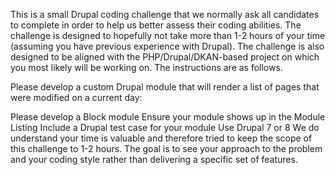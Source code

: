 This is a small Drupal coding challenge that we normally ask all candidates to complete in order to help us better assess their coding abilities. The challenge is designed to hopefully not take more than 1-2 hours of your time (assuming you have previous experience with Drupal). The challenge is also designed to be aligned with the PHP/Drupal/DKAN-based project on which you most likely will be working on. The instructions are as follows.

Please develop a custom Drupal module that will render a list of pages that were modified on a current day:

Please develop a Block module
Ensure your module shows up in the Module Listing
Include a Drupal test case for your module
Use Drupal 7 or 8
We do understand your time is valuable and therefore tried to keep the scope of
this challenge to 1-2 hours. The goal is to see your approach to the problem and
your coding style rather than delivering a specific set of features.
